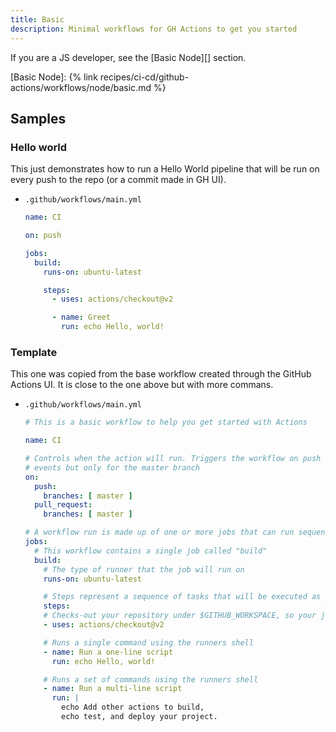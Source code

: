 ```yaml
---
title: Basic
description: Minimal workflows for GH Actions to get you started
---
```


If you are a JS developer, see the [Basic Node][] section.

[Basic Node]: {% link recipes/ci-cd/github-actions/workflows/node/basic.md %}


## Samples

### Hello world

This just demonstrates how to run a Hello World pipeline that will be run on every push to the repo (or a commit made in GH UI).

- `.github/workflows/main.yml`
    ```yaml
    name: CI

    on: push

    jobs:
      build:
        runs-on: ubuntu-latest

        steps:
          - uses: actions/checkout@v2

          - name: Greet
            run: echo Hello, world!
    ```

### Template

This one was copied from the base workflow created through the GitHub Actions UI. It is close to the one above but with more commans.

- `.github/workflows/main.yml`
    ```yaml
    # This is a basic workflow to help you get started with Actions

    name: CI

    # Controls when the action will run. Triggers the workflow on push or pull request
    # events but only for the master branch
    on:
      push:
        branches: [ master ]
      pull_request:
        branches: [ master ]

    # A workflow run is made up of one or more jobs that can run sequentially or in parallel
    jobs:
      # This workflow contains a single job called "build"
      build:
        # The type of runner that the job will run on
        runs-on: ubuntu-latest

        # Steps represent a sequence of tasks that will be executed as part of the job
        steps:
        # Checks-out your repository under $GITHUB_WORKSPACE, so your job can access it
        - uses: actions/checkout@v2

        # Runs a single command using the runners shell
        - name: Run a one-line script
          run: echo Hello, world!

        # Runs a set of commands using the runners shell
        - name: Run a multi-line script
          run: |
            echo Add other actions to build,
            echo test, and deploy your project.
    ```
